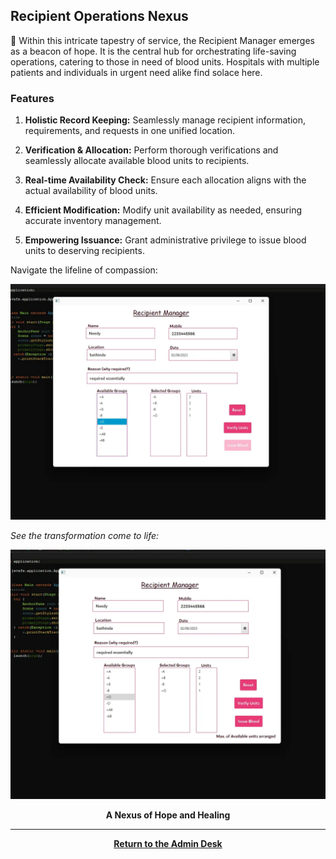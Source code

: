 ## Recipient Operations Nexus

🏥 Within this intricate tapestry of service, the Recipient Manager emerges as a beacon of hope. It is the central hub for orchestrating life-saving operations, catering to those in need of blood units. Hospitals with multiple patients and individuals in urgent need alike find solace here.

### **Features**

1. **Holistic Record Keeping:** Seamlessly manage recipient information, requirements, and requests in one unified location.

2. **Verification & Allocation:** Perform thorough verifications and seamlessly allocate available blood units to recipients.

3. **Real-time Availability Check:** Ensure each allocation aligns with the actual availability of blood units.

4. **Efficient Modification:** Modify unit availability as needed, ensuring accurate inventory management.

5. **Empowering Issuance:** Grant administrative privilege to issue blood units to deserving recipients.

Navigate the lifeline of compassion:

![Recipient Operations Nexus](./assets/RecipientManager.webp)

_See the transformation come to life:_

![Recipient Operations Nexus - Filled](./assets/RecipientManagerFilled.webp)

<center><b>A Nexus of Hope and Healing</b></center>

<center>
<hr><a href="./Page2.md"><b>Return to the Admin Desk</b></a>
</center>
